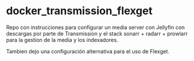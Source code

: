 # docker_transmission_flexget

Repo con instrucciones para configurar un media server con Jellyfin con descargas por parte de Transmission y el stack sonarr + radarr + prowlarr para la gestion de la media y los indexadores.

Tambien dejo una configuración alternativa para el uso de Flexget.


